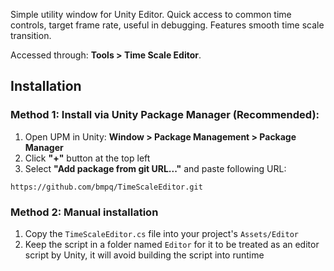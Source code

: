 Simple utility window for Unity Editor. Quick access to common time controls, target frame rate, useful in debugging.
Features smooth time scale transition.

Accessed through: **Tools > Time Scale Editor**.

## Installation
### Method 1: Install via Unity Package Manager (Recommended):
1. Open UPM in Unity: **Window > Package Management > Package Manager**
2. Click **"+"** button at the top left
3. Select **"Add package from git URL..."** and paste following URL:
```
https://github.com/bmpq/TimeScaleEditor.git
```

### Method 2: Manual installation
1. Copy the `TimeScaleEditor.cs` file into your project's `Assets/Editor`
2. Keep the script in a folder named `Editor` for it to be treated as an editor script by Unity, it will avoid building the script into runtime
